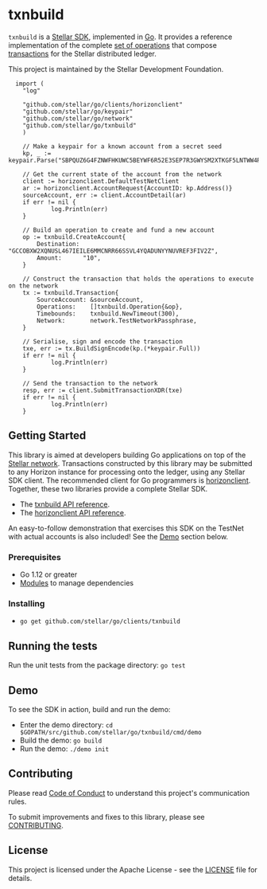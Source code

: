 # txnbuild

`txnbuild` is a [Stellar SDK](https://www.stellar.org/developers/reference/), implemented in [Go](https://golang.org/). It provides a reference implementation of the complete [set of operations](https://www.stellar.org/developers/guides/concepts/list-of-operations.html) that compose [transactions](https://www.stellar.org/developers/guides/concepts/transactions.html) for the Stellar distributed ledger.

This project is maintained by the Stellar Development Foundation.

```golang
  import (
	"log"

	"github.com/stellar/go/clients/horizonclient"
	"github.com/stellar/go/keypair"
	"github.com/stellar/go/network"
	"github.com/stellar/go/txnbuild"
	)

	// Make a keypair for a known account from a secret seed
	kp, _ := keypair.Parse("SBPQUZ6G4FZNWFHKUWC5BEYWF6R52E3SEP7R3GWYSM2XTKGF5LNTWW4R")

	// Get the current state of the account from the network
	client := horizonclient.DefaultTestNetClient
	ar := horizonclient.AccountRequest{AccountID: kp.Address()}
	sourceAccount, err := client.AccountDetail(ar)
  	if err != nil {
    		log.Println(err)
  	}

	// Build an operation to create and fund a new account
	op := txnbuild.CreateAccount{
		Destination: "GCCOBXW2XQNUSL467IEILE6MMCNRR66SSVL4YQADUNYYNUVREF3FIV2Z",
		Amount:      "10",
	}

	// Construct the transaction that holds the operations to execute on the network
	tx := txnbuild.Transaction{
		SourceAccount: &sourceAccount,
		Operations:    []txnbuild.Operation{&op},
		Timebounds:    txnbuild.NewTimeout(300),
		Network:       network.TestNetworkPassphrase,
	}

	// Serialise, sign and encode the transaction
	txe, err := tx.BuildSignEncode(kp.(*keypair.Full))
  	if err != nil {
    		log.Println(err)
  	}

	// Send the transaction to the network
	resp, err := client.SubmitTransactionXDR(txe)
  	if err != nil {
    		log.Println(err)
  	}
```

## Getting Started
This library is aimed at developers building Go applications on top of the [Stellar network](https://www.stellar.org/). Transactions constructed by this library may be submitted to any Horizon instance for processing onto the ledger, using any Stellar SDK client. The recommended client for Go programmers is [horizonclient](https://github.com/stellar/go/tree/master/clients/horizonclient). Together, these two libraries provide a complete Stellar SDK.

* The [txnbuild API reference](https://godoc.org/github.com/stellar/go/txnbuild).
* The [horizonclient API reference](https://godoc.org/github.com/stellar/go/clients/horizonclient).

An easy-to-follow demonstration that exercises this SDK on the TestNet with actual accounts is also included! See the [Demo](#demo) section below.

### Prerequisites
* Go 1.12 or greater
* [Modules](https://github.com/golang/go/wiki/Modules) to manage dependencies

### Installing
* `go get github.com/stellar/go/clients/txnbuild`

## Running the tests
Run the unit tests from the package directory: `go test`

## Demo
To see the SDK in action, build and run the demo:
* Enter the demo directory: `cd $GOPATH/src/github.com/stellar/go/txnbuild/cmd/demo`
* Build the demo: `go build`
* Run the demo: `./demo init`


## Contributing
Please read [Code of Conduct](https://github.com/stellar/.github/blob/master/CODE_OF_CONDUCT.md) to understand this project's communication rules.

To submit improvements and fixes to this library, please see [CONTRIBUTING](../CONTRIBUTING.md).

## License
This project is licensed under the Apache License - see the [LICENSE](../../LICENSE-APACHE.txt) file for details.
